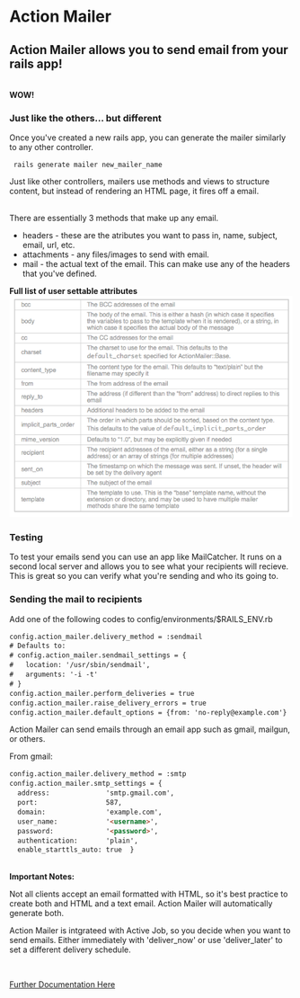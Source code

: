# Action Mailer

<h2>Action Mailer allows you to send email from your rails app! </h2><br>
<b>WOW!</b>


<h3><b>Just like the others... but different</b></h3>
Once you've created a new rails app, you can generate the mailer similarly to any other controller. 
	
<pre><code> rails generate mailer new_mailer_name </code></pre>


Just like other controllers, mailers use methods and views to structure content, but instead of rendering an HTML page, it fires off a email.

<br>
There are essentially 3 methods that make up any email. 
<ul>
	<li> headers - these are the atributes you want to pass in, name, subject, email, url, etc. </li>
	<li> attachments - any files/images to send with email. </li>
	<li> mail - the actual text of the email. This can make use any of the headers that you've defined. </li>
</ul>

<b>Full list of user settable attributes</b>
![attr](/readme_images/user_set_attr.png)



<h3><b>Testing</b></h3>
To test your emails send you can use an app like MailCatcher. It runs on a second local server and allows you to see what your recipients will recieve. This is great so you can verify what you're sending and who its going to.





<h3><b>Sending the mail to recipients</b></h3>

Add one of the following codes to config/environments/$RAILS_ENV.rb

```html
config.action_mailer.delivery_method = :sendmail
# Defaults to:
# config.action_mailer.sendmail_settings = {
#   location: '/usr/sbin/sendmail',
#   arguments: '-i -t'
# }
config.action_mailer.perform_deliveries = true
config.action_mailer.raise_delivery_errors = true
config.action_mailer.default_options = {from: 'no-reply@example.com'}
```


Action Mailer can send emails through an email app such as gmail, mailgun, or others. <br>

From gmail:

```html
config.action_mailer.delivery_method = :smtp
config.action_mailer.smtp_settings = {
  address:              'smtp.gmail.com',
  port:                 587,
  domain:               'example.com',
  user_name:            '<username>',
  password:             '<password>',
  authentication:       'plain',
  enable_starttls_auto: true  }
  ```


<br>
<b>Important Notes:</b>



Not all clients accept an email formatted with HTML, so it's best practice to create both and HTML and a text email. Action Mailer will automatically generate both.


Action Mailer is intgrateed with Active Job, so you decide when you want to send emails. Either immediately with 'deliver_now' or use 'deliver_later' to set a different delivery schedule.


<br>

[Further Documentation Here](http://guides.rubyonrails.org/action_mailer_basics.html)


